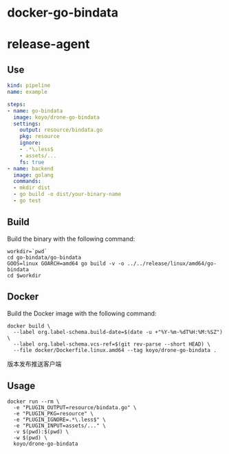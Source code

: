 # docker-go-bindata

# release-agent

## Use

```yaml
kind: pipeline
name: example

steps:
- name: go-bindata
  image: koyo/drone-go-bindata
  settings:
    output: resource/bindata.go
    pkg: resource
    ignore:
    - .*\.less$
    - assets/...
    fs: true
- name: backend
  image: golang
  commands:
  - mkdir dist
  - go build -o dist/your-binary-name
  - go test
```

## Build

Build the binary with the following command:

```
workdir=`pwd`
cd go-bindata/go-bindata
GOOS=linux GOARCH=amd64 go build -v -o ../../release/linux/amd64/go-bindata
cd $workdir
```

## Docker
Build the Docker image with the following command:

```
docker build \
  --label org.label-schema.build-date=$(date -u +"%Y-%m-%dT%H:%M:%SZ") \
  --label org.label-schema.vcs-ref=$(git rev-parse --short HEAD) \
  --file docker/Dockerfile.linux.amd64 --tag koyo/drone-go-bindata .
```

版本发布推送客户端

## Usage

```
docker run --rm \
  -e "PLUGIN_OUTPUT=resource/bindata.go" \
  -e "PLUGIN_PKG=resource" \
  -e "PLUGIN_IGNORE=.*\.less$" \
  -e "PLUGIN_INPUT=assets/..." \
  -v $(pwd):$(pwd) \
  -w $(pwd) \
  koyo/drone-go-bindata
```